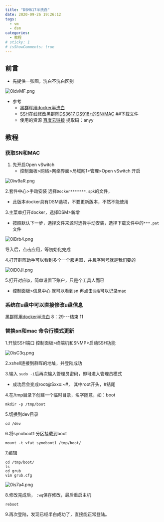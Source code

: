 ```yaml
---
title: "DSM617半洗白"
date: 2020-09-26 19:26:12
tags:
  - vm
  - dsm
categories:
  - 教程
# sticky: 1
# isShowComments: true
---
```


## 前言
- 先提供一张图，洗白不洗白区别
<img src="https://s1.ax1x.com/2020/09/26/0idvMF.png" alt="0idvMF.png" border="0" />

- 参考
    * [黑群晖用docker半洗白](https://www.bilibili.com/video/BV1kT4y1L7fe)
    * [SSH在线修改黑群晖DS3617 DS918+的SN/MAC](https://b.gx86.cn/?id=33)
##下载文件
    * 使用的资源 [百度云链接](https://pan.baidu.com/s/12ECiO2i-iz2BqHuFq6Ir4w) 提取码：anyy

## 教程
### 获取SN和MAC


1. 先开启Open vSwitch
    * 控制面板>网络>网络界面>局域网1>管理>Open vSwitch 开启

<img src="https://s1.ax1x.com/2020/09/26/0iw9aR.png" alt="0iw9aR.png" border="0" />

2.套件中心>手动安装 选择`Docker*******.spk`的文件，
  * 此版本docker具有DSM选项，不要更新版本，不然不能使用

3.主菜单打开docker，选择DSM>新增 
  * 按照默认下一步，选择文件来源时选择手动安装，选择下载文件中的`***.pat`文件

<img src="https://s1.ax1x.com/2020/09/26/0iBrb4.png" alt="0iBrb4.png" border="0" />

导入后，点击应用，等初始化完成

4.打开群晖助手可以看到多个一个服务器，并且序列号就是我们要的

<img src="https://s1.ax1x.com/2020/09/26/0iD0JI.png" alt="0iD0JI.png" border="0" />

5.打开对应ip，简单设置下账户，只是个工具人而已
 * 控制面板>信息中心 就可以看到sn 再点击`网络`可以记录mac
### 系统在u盘中可以直接修改u盘信息

[黑群晖用docker半洗白](https://www.bilibili.com/video/BV1kT4y1L7fe) 8：29---结束
11

### 替换sn和mac 命令行模式更新
1.开放SSH端口 控制面板>终端机和SNMP>启动SSH功能

<img src="https://s1.ax1x.com/2020/09/26/0isC3q.png" alt="0isC3q.png" border="0" />

2.xshell连接到群晖的地址，并登陆成功

3.输入 `sudo -i`后再次输入管理员密码，即可进入管理员模式
 * 成功后会变成root@Sxxx:~#， 其中root开头，#结尾

4.在/tmp目录下创建一个临时目录，名字随意，如：boot
```
mkdir -p /tmp/boot
```

5.切换到dev目录
```
cd /dev
```

6.将synoboot1 分区挂载到boot
```
mount -t vfat synoboot1 /tmp/boot/
```

7.编辑
```
cd /tmp/boot/
ls
cd grub
vim grub.cfg
```
<img src="https://s1.ax1x.com/2020/09/26/0is7a4.png" alt="0is7a4.png" border="0" />

8.修改完成后， `:wq`保存修改，最后重启主机
```
reboot
```

9.再次登陆，发现已经半白成功了，直接能正常登陆。